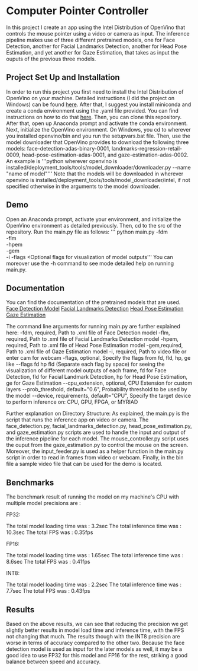 # Computer Pointer Controller
In this project I create an app using the Intel Distribution of OpenVino that controls the mouse pointer using a video or camera as input.
The inference pipeline makes use of three different pretrained models, one for Face Detection, another for Facial Landmarks Detection, another for Head Pose Estimation, and yet another for Gaze Estimation, that takes as input the ouputs of the previous three models.

## Project Set Up and Installation
In order to run this project you first need to install the Intel Distribution of OpenVino on your machine. Detailed instructions (I did the project on Windows) can be found [here](https://docs.openvinotoolkit.org/latest/_docs_install_guides_installing_openvino_windows.html).
After that, I suggest you install miniconda and create a conda environment using the .yaml file provided. You can find instructions on how to do that [here](https://docs.conda.io/projects/conda/en/latest/user-guide/tasks/manage-environments.html#creating-an-environment-from-an-environment-yml-file).
Then, you can clone this repository.
After that, open up Anaconda prompt and activate the conda environment.
Next, initialize the OpenVino environment. On Windows, you cd to wherever you installed openvino/bin and you run the setupvars.bat file.
Then, use the model downloader that OpenVino provides to download the following three models: face-detection-adas-binary-0001, landmarks-regression-retail-0009, head-pose-estimation-adas-0001, and gaze-estimation-adas-0002.
An example is '''python wherever openvino is installed/deployment_tools/tools/model_downloader/downloader.py --name "name of model"'''
Note that the models will be downloaded in wherever openvino is installed/deployment_tools/tools/model_downloader/intel, if not specified otherwise in the arguments to the model downloader. 

## Demo
Open an Anaconda prompt, activate your environment, and initialize the OpenVino environment as detailed previously.
Then, cd to the src of the repository.
Run the main.py file as follows: ''' python main.py -fdm <Path of xml file of face detection model> \
-flm <Path of xml file of facial landmarks detection model> \
-hpem <Path of xml file of head pose estimation model> \
-gem <Path of xml file of gaze estimation model> \
-i <Path of input video file or enter cam for taking input video from webcam> 
-flags <Optional flags for visualization of model outputs'''
You can moreover use the -h command to see mode detailed help on running main.py.

## Documentation
You can find the documentation of the pretrained models that are used.
[Face Detection Model](https://docs.openvinotoolkit.org/latest/_models_intel_face_detection_adas_binary_0001_description_face_detection_adas_binary_0001.html)
[Facial Landmarks Detection](https://docs.openvinotoolkit.org/latest/_models_intel_landmarks_regression_retail_0009_description_landmarks_regression_retail_0009.html)
[Head Pose Estimation](https://docs.openvinotoolkit.org/latest/_models_intel_head_pose_estimation_adas_0001_description_head_pose_estimation_adas_0001.html)
[Gaze Estimation](https://docs.openvinotoolkit.org/latest/_models_intel_gaze_estimation_adas_0002_description_gaze_estimation_adas_0002.html)

The command line arguments for running main.py are further explained here:
   -fdm, required, Path to .xml file of Face Detection model
   -flm, required, Path to .xml file of Facial Landmarks Detection model
   -hpem, required, Path to .xml file of Head Pose Estimation model
   -gem,required, Path to .xml file of Gaze Estimation model
   -i, required, Path to video file or enter cam for webcam
   -flags, optional, Specify the flags from fd, fld, hp, ge like --flags fd hp fld (Separate each flag by space)
                             for seeing the visualization of different model outputs of each frame,
                             fd for Face Detection, fld for Facial Landmark Detection,
                             hp for Head Pose Estimation, ge for Gaze Estimation
   --cpu_extension, optional, CPU Extension for custom layers
   --prob_threshold, default="0.6", Probability threshold to be used by the model
   --device, requirements, default="CPU", Specify the target device to perform inference on: CPU, GPU, FPGA, or MYRIAD
   
Further explanation on Directory Structure:
As explained, the main.py is the script that runs the inference app on video or camera.
The face_detection.py, facial_landmarks_detection.py, head_pose_estimation.py, and gaze_estimation.py scripts are used to handle the input and output of the inference pipeline for each model.
The mouse_controller.py script uses the ouput from the gaze_estimation.py to control the mouse on the screen.
Moreover, the input_feeder.py is used as a helper function in the main.py script in order to read in frames from video or webcam.
Finally, in the bin file a sample video file that can be used for the demo is located.

## Benchmarks

The benchmark result of running the model on my machine's CPU with multiple model precisions are :

FP32:

The total model loading time was : 3.2sec
The total inference time was : 10.3sec
The total FPS was : 0.35fps

FP16:

The total model loading time was : 1.65sec
The total inference time was : 8.6sec
The total FPS was : 0.41fps

INT8:

The total model loading time was : 2.2sec
The total inference time was : 7.7sec
The total FPS was : 0.43fps

## Results

Based on the above results, we can see that reducing the precision we get slightly better results in model load time and inference time, with the FPS not changing that much.
The results though with the INT8 precision are worse in terms of accuracy compared to the other two.
Because the face detection model is used as input for the later models as well, it may be a good idea to use FP32 for this model and FP16 for the rest, striking a good balance between speed and accuracy.

